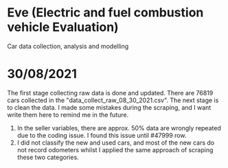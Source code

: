 # Eve (Electric and fuel combustion vehicle Evaluation)
Car data collection, analysis and modelling

# 30/08/2021 
The first stage collecting raw data is done and updated. There are 76819 cars collected in the "data_collect_raw_08_30_2021.csv". 
The next stage is to clean the data. I made some mistakes during the scraping, and I want write them here to remind me in the future. 
1. In the seller variables, there are approx. 50% data are wrongly repeated due to the coding issue. I found this issue until #47999 row. 
2. I did not classify the new and used cars, and most of the new cars do not record odometers whilst I applied the same approach of scraping these two categories.
